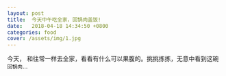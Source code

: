 ```yaml
---
layout: post
title:  今天中午吃全家，回锅肉盖饭!
date:   2018-04-18 14:34:50 +0800
categories: food
cover: /assets/img/1.jpg
---
```

今天， 和往常一样去全家，看看有什么可以果腹的。挑挑拣拣，无意中看到这碗`回锅肉`...

<div>
    <img src="{{ '/assets/img/1.jpg'|relative_url }}" alt="">
    <img src="{{ '/assets/img/2.jpg'|relative_url }}" alt="">
</div>